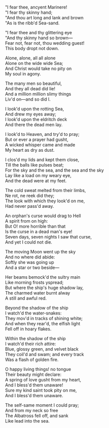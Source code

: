 "I fear thee, ancyent Marinere!  
"I fear thy skinny hand;  
"And thou art long and lank and brown  
"As is the ribb'd Sea-sand.  
  
"I fear thee and thy glittering eye  
"And thy skinny hand so brown—  
Fear not, fear not, thou wedding guest!  
This body dropt not down.  
  
Alone, alone, all all alone  
Alone on the wide wide Sea;  
And Christ would take no pity on  
My soul in agony.  
  
The many men so beautiful,  
And they all dead did lie!  
And a million million slimy things  
Liv'd on—and so did I.  
  
I look'd upon the rotting Sea,  
And drew my eyes away;  
I look'd upon the eldritch deck  
And there the dead men lay.  
  
I look'd to Heaven, and try'd to pray;  
But or ever a prayer had gusht,  
A wicked whisper came and made  
My heart as dry as dust.  
  
I clos'd my lids and kept them close,  
Till the balls like pulses beat;  
For the sky and the sea, and the sea and the sky  
Lay like a load on my weary eye,  
And the dead were at my feet.  
  
The cold sweat melted from their limbs,  
Ne rot, ne reek did they;  
The look with which they look'd on me,  
Had never pass'd away.  
  
An orphan's curse would drag to Hell  
A spirit from on high:  
But O! more horrible than that  
Is the curse in a dead man's eye!  
Seven days, seven nights I saw that curse,  
And yet I could not die.  
  
The moving Moon went up the sky  
And no where did abide:  
Softly she was going up  
And a star or two beside—  
  
Her beams bemock'd the sultry main  
Like morning frosts yspread;  
But where the ship's huge shadow lay,  
The charmed water burnt alway  
A still and awful red.  
  
Beyond the shadow of the ship  
I watch'd the water-snakes:  
They mov'd in tracks of shining white;  
And when they rear'd, the elfish light  
Fell off in hoary flakes.  
  
Within the shadow of the ship  
I watch'd their rich attire:  
Blue, glossy green, and velvet black  
They coil'd and swam; and every track  
Was a flash of golden fire.  
  
O happy living things! no tongue  
Their beauty might declare:  
A spring of love gusht from my heart,  
And I bless'd them unaware!  
Sure my kind saint took pity on me,  
And I bless'd them unaware.  
  
The self-same moment I could pray;  
And from my neck so free  
The Albatross fell off, and sank  
Like lead into the sea.  